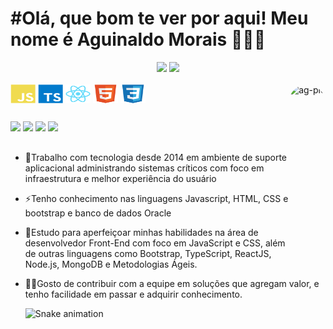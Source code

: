 <h1>#Olá, que bom te ver por aqui! Meu nome é Aguinaldo Morais 🧑🏻‍💻</h1>

<div align="center">
  <a href="https://github.com/aguinaldomneto"><a/>

  <img height="180em" src="https://github-readme-stats.vercel.app/api?username=aguinaldomneto&show_icons=true&theme=dracula&include_all_commits=true&count_private=true"/>
  <img height="180em" src="https://github-readme-stats.vercel.app/api/top-langs/?username=aguinaldomneto&layout=compact&langs_count=7&theme=dracula"/>
</div>
<div style="display: inline_block"><br>
  <img align="center" alt="ag-Js" height="30" width="40" src="https://raw.githubusercontent.com/devicons/devicon/master/icons/javascript/javascript-plain.svg">
  <img align="center" alt="ag-Ts" height="30" width="40" src="https://raw.githubusercontent.com/devicons/devicon/master/icons/typescript/typescript-plain.svg">
  <img align="center" alt="ag-React" height="30" width="40" src="https://raw.githubusercontent.com/devicons/devicon/master/icons/react/react-original.svg">
  <img align="center" alt="ag-HTML" height="30" width="40" src="https://raw.githubusercontent.com/devicons/devicon/master/icons/html5/html5-original.svg">
  <img align="center" alt="ag-CSS" height="30" width="40" src="https://raw.githubusercontent.com/devicons/devicon/master/icons/css3/css3-original.svg">
  <img align="right" alt="ag-pic" height="300" style="border-radius:50px;" src="https://i.giphy.com/media/qgQUggAC3Pfv687qPC/giphy.webp">
  </div>
  
  ##
  
  <div> 
   <a href="https://api.whatsapp.com/send?phone=5561985774969" target="_blanck"><img src="https://img.shields.io/badge/WhatsApp-25D366?style=for-the-badge&logo=whatsapp&logoColor=white" target="_blank"></a>
  <a href="https://www.instagram.com/aguinaldomneto/" target="_blank"><img src="https://img.shields.io/badge/-Instagram-%23E4405F?style=for-the-badge&logo=instagram&logoColor=white" target="_blank"></a>
  <a href = "mailto:aguinaldomneto@gmail.com"><img src="https://img.shields.io/badge/-Gmail-%23333?style=for-the-badge&logo=gmail&logoColor=white" target="_blank"></a>
  <a href="https://www.linkedin.com/in/aguinaldo-morais-207ab67b/" target="_blank"><img src="https://img.shields.io/badge/-LinkedIn-%230077B5?style=for-the-badge&logo=linkedin&logoColor=white" target="_blank"></a> 
 </div>
  
  ##
<div>
  
- 🔭Trabalho com tecnologia desde 2014 em ambiente de suporte aplicacional administrando sistemas críticos com foco em infraestrutura e melhor experiência do usuário

- ⚡Tenho conhecimento nas linguagens Javascript, HTML, CSS e bootstrap e banco de dados Oracle

- 🌱Estudo para aperfeiçoar minhas habilidades na área de desenvolvedor Front-End com foco em JavaScript e CSS, além de outras linguagens como Bootstrap, TypeScript, ReactJS, Node.js, MongoDB e Metodologias Ágeis.

- 🤝🏻Gosto de contribuir com a equipe em soluções que agregam valor, e tenho facilidade em passar e adquirir conhecimento.

    ![Snake animation](https://github.com/aguinaldomneto/aguinaldomneto/blob/output/github-contribution-grid-snake.svg)
    </div>
